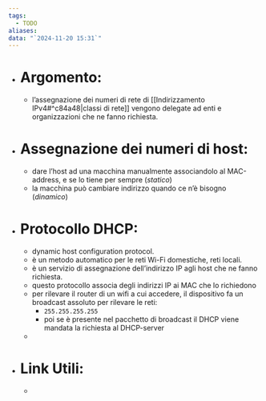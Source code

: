 ```yaml
---
tags:
  - TODO
aliases: 
data: "`2024-11-20 15:31`"
---
```

- # Argomento:
	- l’assegnazione dei numeri di rete di [[Indirizzamento IPv4#^c84a48|classi di rete]] vengono delegate ad enti e organizzazioni che ne fanno richiesta.
- # Assegnazione dei numeri di host:
	- dare l’host ad una macchina manualmente associandolo al MAC-address, e se lo tiene per sempre (_statico_)
	- la macchina può cambiare indirizzo quando ce n’è bisogno (_dinamico_)
- # Protocollo DHCP:
	- dynamic host configuration protocol.
	- è un metodo automatico per le reti Wi-Fi domestiche, reti locali.
	- è un servizio di assegnazione dell’indirizzo IP agli host che ne fanno richiesta.
	- questo protocollo associa degli indirizzi IP ai MAC che lo richiedono 
	- per rilevare il router di un wifi a cui accedere, il dispositivo fa un broadcast assoluto per rilevare le reti:
		- `255.255.255.255`
		- poi se è presente nel pacchetto di broadcast il DHCP viene mandata la richiesta al DHCP-server
	- 
- # Link Utili:
	- 